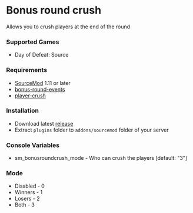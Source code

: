 # Bonus round crush

Allows you to crush players at the end of the round

### Supported Games

* Day of Defeat: Source

### Requirements

* [SourceMod](https://www.sourcemod.net) 1.11 or later
* [bonus-round-events](https://github.com/dronelektron/bonus-round-events)
* [player-crush](https://github.com/dronelektron/player-crush)

### Installation

* Download latest [release](https://github.com/dronelektron/bonus-round-crush/releases)
* Extract `plugins` folder to `addons/sourcemod` folder of your server

### Console Variables

* sm_bonusroundcrush_mode - Who can crush the players [default: "3"]

### Mode

* Disabled - 0
* Winners - 1
* Losers - 2
* Both - 3
